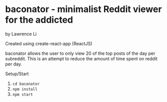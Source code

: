# baconator - minimalist Reddit viewer for the addicted

by Lawrence Li

Created using create-react-app (ReactJS)

baconator allows the user to only view 20 of the top posts of the day per subreddit. This is an attempt to reduce the amount of time spent on reddit per day.

Setup/Start
1. `cd baconator`
2. `npm install`
3. `npm start`
